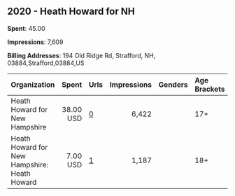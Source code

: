 ## 2020 - Heath Howard for NH 
**Spent**: 45.00

**Impressions**: 7,609

**Billing Addresses**: 194 Old Ridge Rd, Strafford, NH, 03884,Strafford,03884,US

|Organization|Spent|Urls|Impressions|Genders|Age Brackets|Country Codes|
|:---|---:|:---|---:|:---|:---|:---|
|Heath Howard for New Hampshire|38.00 USD|[0](https://www.snap.com/political-ads/asset/19c1e1c401ae53fb002713f8315cb2d05c6f5ff88afd9f701d35d0ffec4edf2d?mediaType=mp4)|6,422||17+|united states|
|Heath Howard for New Hampshire: Heath Howard|7.00 USD|[1](https://www.snap.com/political-ads/asset/63ddb14a5f50770db87da0d971c0d8bc199641eada815fbc537be05ce6ea3348?mediaType=mp4)|1,187||18+|united states|
